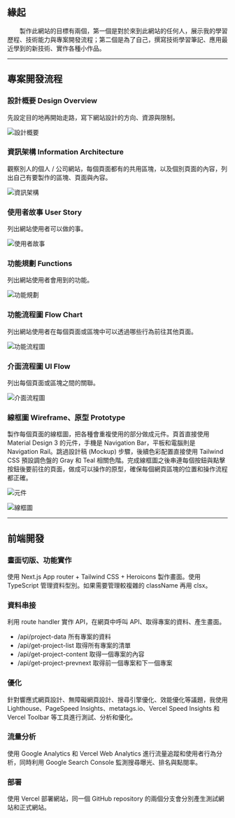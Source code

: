 ## 緣起

　　製作此網站的目標有兩個，第一個是對於來到此網站的任何人，展示我的學習歷程、技術能力與專案開發流程；第二個是為了自己，撰寫技術學習筆記、應用最近學到的新技術、實作各種小作品。

---

## 專案開發流程

### 設計概要 Design Overview

先設定目的地再開始走路，寫下網站設計的方向、資源與限制。

![設計概要](/image/personal-website-design-overview.png)

### 資訊架構 Information Architecture

觀察別人的個人 / 公司網站，每個頁面都有的共用區塊，以及個別頁面的內容，列出自己有要製作的區塊、頁面與內容。

![資訊架構](/image/personal-website-information-architecture.png)

### 使用者故事 User Story

列出網站使用者可以做的事。

![使用者故事](/image/personal-website-user-story.png)

### 功能規劃 Functions

列出網站使用者會用到的功能。

![功能規劃](/image/personal-website-functions.png)

### 功能流程圖 Flow Chart

列出網站使用者在每個頁面或區塊中可以透過哪些行為前往其他頁面。

![功能流程圖](/image/personal-website-flow-chart.png)

### 介面流程圖 UI Flow

列出每個頁面或區塊之間的關聯。

![介面流程圖](/image/personal-website-ui-flow.png)

### 線框圖 Wireframe、原型 Prototype

製作每個頁面的線框圖，把各種會重複使用的部分做成元件。頁首直接使用 Material Design 3 的元件，手機是 Navigation Bar，平板和電腦則是 Navigation Rail。跳過設計稿 (Mockup) 步驟，後續色彩配置直接使用 Tailwind CSS 預設調色盤的 Gray 和 Teal 相關色階。完成線框圖之後串連每個按鈕與點擊按鈕後要前往的頁面，做成可以操作的原型，確保每個網頁區塊的位置和操作流程都正確。

![元件](/image/personal-website-components.png)

![線框圖](/image/personal-website-wireframe.png)

---

## 前端開發

### 畫面切版、功能實作

使用 Next.js App router + Tailwind CSS + Heroicons 製作畫面。使用 TypeScript 管理資料型別。如果需要管理較複雜的 className 再用 clsx。

### 資料串接

利用 route handler 實作 API，在網頁中呼叫 API、取得專案的資料、產生畫面。

* /api/project-data 所有專案的資料
* /api/get-project-list 取得所有專案的清單
* /api/get-project-content 取得一個專案的內容
* /api/get-project-prevnext 取得前一個專案和下一個專案

### 優化

針對響應式網頁設計、無障礙網頁設計、搜尋引擎優化、效能優化等議題，我使用 Lighthouse、PageSpeed Insights、metatags.io、Vercel Speed Insights 和 Vercel Toolbar 等工具進行測試、分析和優化。

### 流量分析

使用 Google Analytics 和 Vercel Web Analytics 進行流量追蹤和使用者行為分析，同時利用 Google Search Console 監測搜尋曝光、排名與點閱率。

### 部署

使用 Vercel 部署網站，同一個 GitHub repository 的兩個分支會分別產生測試網站和正式網站。